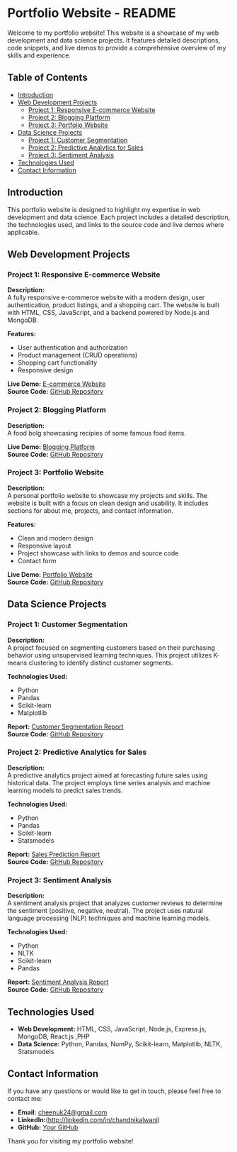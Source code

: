 # Portfolio Website - README

Welcome to my portfolio website! This website is a showcase of my web development and data science projects. It features detailed descriptions, code snippets, and live demos to provide a comprehensive overview of my skills and experience.

## Table of Contents
- [Introduction](#introduction)
- [Web Development Projects](#web-development-projects)
  - [Project 1: Responsive E-commerce Website](#project-1-responsive-e-commerce-website)
  - [Project 2: Blogging Platform](#project-2-blogging-platform)
  - [Project 3: Portfolio Website](#project-3-portfolio-website)
- [Data Science Projects](#data-science-projects)
  - [Project 1: Customer Segmentation](#project-1-customer-segmentation)
  - [Project 2: Predictive Analytics for Sales](#project-2-predictive-analytics-for-sales)
  - [Project 3: Sentiment Analysis](#project-3-sentiment-analysis)
- [Technologies Used](#technologies-used)
- [Contact Information](#contact-information)

## Introduction
This portfolio website is designed to highlight my expertise in web development and data science. Each project includes a detailed description, the technologies used, and links to the source code and live demos where applicable.

## Web Development Projects

### Project 1: Responsive E-commerce Website
**Description:**  
A fully responsive e-commerce website with a modern design, user authentication, product listings, and a shopping cart. The website is built with HTML, CSS, JavaScript, and a backend powered by Node.js and MongoDB.

**Features:**
- User authentication and authorization
- Product management (CRUD operations)
- Shopping cart functionality
- Responsive design

**Live Demo:** [E-commerce Website](http://example.com/demo)  
**Source Code:** [GitHub Repository](http://github.com/username/ecommerce-website)

### Project 2: Blogging Platform
**Description:**  
A food bolg showcasing recipies of some famous food items.

**Live Demo:** [Blogging Platform](https://githubchandni.github.io/chandni_blog/)  
**Source Code:** [GitHub Repository](http://github.com/githubchandni/chandni_blog)

### Project 3: Portfolio Website
**Description:**  
A personal portfolio website to showcase my projects and skills. The website is built with a focus on clean design and usability. It includes sections for about me, projects, and contact information.

**Features:**
- Clean and modern design
- Responsive layout
- Project showcase with links to demos and source code
- Contact form

**Live Demo:** [Portfolio Website](https://githubchandni.github.io/portfolio/)  
**Source Code:** [GitHub Repository](http://github.com/githubchandni/portfolio)

## Data Science Projects

### Project 1: Customer Segmentation
**Description:**  
A project focused on segmenting customers based on their purchasing behavior using unsupervised learning techniques. This project utilizes K-means clustering to identify distinct customer segments.

**Technologies Used:**
- Python
- Pandas
- Scikit-learn
- Matplotlib

**Report:** [Customer Segmentation Report](http://example.com/report)  
**Source Code:** [GitHub Repository](http://github.com/username/customer-segmentation)

### Project 2: Predictive Analytics for Sales
**Description:**  
A predictive analytics project aimed at forecasting future sales using historical data. The project employs time series analysis and machine learning models to predict sales trends.

**Technologies Used:**
- Python
- Pandas
- Scikit-learn
- Statsmodels

**Report:** [Sales Prediction Report](http://example.com/report)  
**Source Code:** [GitHub Repository](http://github.com/username/sales-prediction)

### Project 3: Sentiment Analysis
**Description:**  
A sentiment analysis project that analyzes customer reviews to determine the sentiment (positive, negative, neutral). The project uses natural language processing (NLP) techniques and machine learning models.

**Technologies Used:**
- Python
- NLTK
- Scikit-learn
- Pandas

**Report:** [Sentiment Analysis Report](http://example.com/report)  
**Source Code:** [GitHub Repository](http://github.com/username/sentiment-analysis)

## Technologies Used
- **Web Development:** HTML, CSS, JavaScript, Node.js, Express.js, MongoDB, React.js ,PHP
- **Data Science:** Python, Pandas, NumPy, Scikit-learn, Matplotlib, NLTK, Statsmodels

## Contact Information
If you have any questions or would like to get in touch, please feel free to contact me:

- **Email:** cheenuk24@gmail.com
- **LinkedIn:**(http://linkedin.com/in/chandnikalwani)
- **GitHub:** [Your GitHub](http://github.com/githubchandni)

Thank you for visiting my portfolio website!
